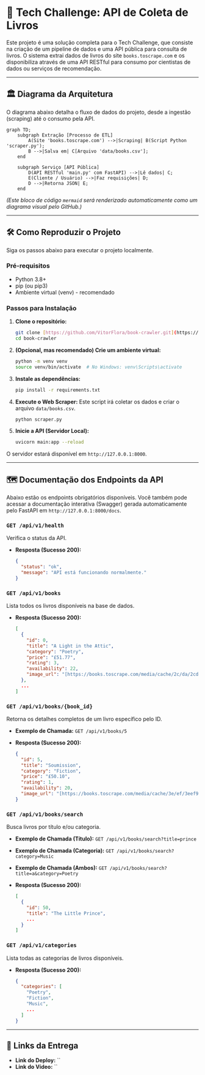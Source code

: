 # 🚀 Tech Challenge: API de Coleta de Livros

Este projeto é uma solução completa para o Tech Challenge, que consiste na criação de um pipeline de dados e uma API pública para consulta de livros. O sistema extrai dados de livros do site `books.toscrape.com` e os disponibiliza através de uma API RESTful para consumo por cientistas de dados ou serviços de recomendação.

---

## 🏛️ Diagrama da Arquitetura

O diagrama abaixo detalha o fluxo de dados do projeto, desde a ingestão (scraping) até o consumo pela API.

```mermaid
graph TD;
    subgraph Extração [Processo de ETL]
        A(Site 'books.toscrape.com') -->|Scraping| B(Script Python 'scraper.py');
        B -->|Salva em| C[Arquivo 'data/books.csv'];
    end

    subgraph Serviço [API Pública]
        D(API RESTful 'main.py' com FastAPI) -->|Lê dados| C;
        E(Cliente / Usuário) -->|Faz requisições| D;
        D -->|Retorna JSON| E;
    end
```

*(Este bloco de código `mermaid` será renderizado automaticamente como um diagrama visual pelo GitHub.)*

---

## 🛠️ Como Reproduzir o Projeto

Siga os passos abaixo para executar o projeto localmente.

### Pré-requisitos

* Python 3.8+
* pip (ou pip3)
* Ambiente virtual (venv) - recomendado

### Passos para Instalação

1. **Clone o repositório:**

    ```bash
    git clone [https://github.com/VitorFlora/book-crawler.git](https://github.com/VitorFlora/book-crawler.git)
    cd book-crawler
    ```

2. **(Opcional, mas recomendado) Crie um ambiente virtual:**

    ```bash
    python -m venv venv
    source venv/bin/activate  # No Windows: venv\Scripts\activate
    ```

3. **Instale as dependências:**

    ```bash
    pip install -r requirements.txt
    ```

4. **Execute o Web Scraper:**
    Este script irá coletar os dados e criar o arquivo `data/books.csv`.

    ```bash
    python scraper.py
    ```

5. **Inicie a API (Servidor Local):**

    ```bash
    uvicorn main:app --reload
    ```

O servidor estará disponível em `http://127.0.0.1:8000`.

---

## 🗺️ Documentação dos Endpoints da API

Abaixo estão os endpoints obrigatórios disponíveis. Você também pode acessar a documentação interativa (Swagger) gerada automaticamente pelo FastAPI em `http://127.0.0.1:8000/docs`.

### `GET /api/v1/health`

Verifica o status da API.

* **Resposta (Sucesso 200):**

    ```json
    {
      "status": "ok",
      "message": "API está funcionando normalmente."
    }
    ```

### `GET /api/v1/books`

Lista todos os livros disponíveis na base de dados.

* **Resposta (Sucesso 200):**

    ```json
    [
      {
        "id": 0,
        "title": "A Light in the Attic",
        "category": "Poetry",
        "price": "£51.77",
        "rating": 3,
        "availability": 22,
        "image_url": "[https://books.toscrape.com/media/cache/2c/da/2cdad67c44b002e7ead0cc35693c0e8b.jpg](https://books.toscrape.com/media/cache/2c/da/2cdad67c44b002e7ead0cc35693c0e8b.jpg)"
      },
      ...
    ]
    ```

### `GET /api/v1/books/{book_id}`

Retorna os detalhes completos de um livro específico pelo ID.

* **Exemplo de Chamada:** `GET /api/v1/books/5`
* **Resposta (Sucesso 200):**

    ```json
    {
      "id": 5,
      "title": "Soumission",
      "category": "Fiction",
      "price": "£50.10",
      "rating": 1,
      "availability": 20,
      "image_url": "[https://books.toscrape.com/media/cache/3e/ef/3eef99c9d9adef34639f510662022830.jpg](https://books.toscrape.com/media/cache/3e/ef/3eef99c9d9adef34639f510662022830.jpg)"
    }
    ```

### `GET /api/v1/books/search`

Busca livros por título e/ou categoria.

* **Exemplo de Chamada (Título):** `GET /api/v1/books/search?title=prince`
* **Exemplo de Chamada (Categoria):** `GET /api/v1/books/search?category=Music`
* **Exemplo de Chamada (Ambos):** `GET /api/v1/books/search?title=a&category=Poetry`
* **Resposta (Sucesso 200):**

    ```json
    [
      {
        "id": 50,
        "title": "The Little Prince",
        ...
      }
    ]
    ```

### `GET /api/v1/categories`

Lista todas as categorias de livros disponíveis.

* **Resposta (Sucesso 200):**

    ```json
    {
      "categories": [
        "Poetry",
        "Fiction",
        "Music",
        ...
      ]
    }
    ```

---

## 🚀 Links da Entrega

* **Link do Deploy:** ``
* **Link do Vídeo:** ``
